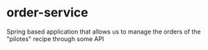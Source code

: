 # order-service
Spring based application that allows us to manage the orders of the "pilotes" recipe through some API
